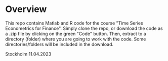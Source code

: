 # Overview
This repo contains Matlab and R code for the course "Time Series Econometrics for Finance". Simply clone the repo, or download the code as a .zip file by clicking on the green "Code" button. Then, extract to a directory (folder) where you are going to work with the code. Some directories/folders will be included in the download.


Stockholm 11.04.2023

